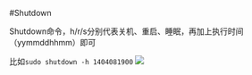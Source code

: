 #Shutdown

Shutdown命令，h/r/s分别代表关机、重启、睡眠，再加上执行时间（yymmddhhmm）即可

比如`sudo shutdown -h 1404081900`
![](https://github.com/zt1991616/blog/raw/master/Image/14040802.png)

